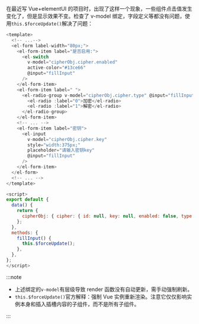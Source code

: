 在最近写 Vue+elementUI 的项目时，出现了这样一个现象，一些组件点击值发生变化了，但是显示效果不变。检查了 v-model 绑定，字段定义等都没有问题，使用`this.$forceUpdate()`解决了问题：

```js
<template>
  <!-- ...-->
  <el-form label-width="80px;">
    <el-form-item label="是否启用:">
      <el-switch
        v-model="cipherObj.cipher.enabled"
        active-color="#13ce66"
        @input="fillInput"
      />
    </el-form-item>
    <el-form-item label=" ">
      <el-radio-group v-model="cipherObj.cipher.type" @input="fillInput">
        <el-radio :label="0">加密</el-radio>
        <el-radio :label="1">解密</el-radio>
      </el-radio-group>
    </el-form-item>
    <!-- ... -->
    <el-form-item label="密钥">
      <el-input
        v-model="cipherObj.cipher.key"
        style="width:375px;"
        placeholder="请输入密钥key"
        @input="fillInput"
      />
    </el-form-item>
  </el-form>
  <!-- ... -->
</template>

<script>
export default {
  data() {
    return {
      cipherObj: { cipher: { id: null, key: null, enabled: false, type: 0 } },
    };
  },
  methods: {
    fillInput() {
      this.$forceUpdate();
    },
  },
};
</script>
```

:::note

- 上述绑定的`v-model`有层级导致 render 函数没有自动更新，需手动强制刷新。
- `this.$forceUpdate()`官方解释：强制 Vue 实例重新渲染。注意它仅仅影响实例本身和插入插槽内容的子组件，而不是所有子组件。

:::
